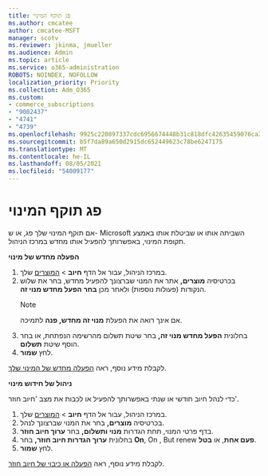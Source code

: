 ```yaml
---
title: פג תוקף המינוי
ms.author: cmcatee
author: cmcatee-MSFT
manager: scotv
ms.reviewer: jkinma, jmueller
ms.audience: Admin
ms.topic: article
ms.service: o365-administration
ROBOTS: NOINDEX, NOFOLLOW
localization_priority: Priority
ms.collection: Adm_O365
ms.custom:
- commerce_subscriptions
- "9002437"
- "4741"
- "4739"
ms.openlocfilehash: 9925c220897337cdc6956674448b31c818dfc42635459076ca29806f565b3050
ms.sourcegitcommit: b5f7da89a650d2915dc652449623c78be6247175
ms.translationtype: MT
ms.contentlocale: he-IL
ms.lasthandoff: 08/05/2021
ms.locfileid: "54009177"
---
```

# <a name="subscription-expired"></a>פג תוקף המינוי

אם תוקף המינוי שלך פג, או ש- Microsoft השביתה אותו או שביטלת אותו באמצע תקופת המינוי, באפשרותך להפעיל אותו מחדש במרכז הניהול.

**הפעלה מחדש של מינוי**

1. במרכז הניהול, עבור אל הדף **חיוב**  >  [המוצרים](https://go.microsoft.com/fwlink/p/?linkid=842054) שלך.
2. בכרטיסיה **מוצרים,** אתר את המנוי שברצונך להפעיל מחדש, בחר את שלוש הנקודות (פעולות נוספות) ולאחר מכן **בחר הפעל מחדש מנוי זה**.
    > [!NOTE]
    > אם אינך רואה את הפעלת **מנוי זה מחדש, פנה** לתמיכה.
3. בחלונית **הפעל מחדש מנוי זה,** בחר שיטת תשלום מהרשימה הנפתחת, או בחר הוסף שיטת **תשלום**.
4. לחץ **שמור**.

לקבלת מידע נוסף, ראה [הפעלה מחדש של המינוי שלך](/microsoft-365/commerce/subscriptions/reactivate-your-subscription).

**ניהול של חידוש מינוי**

כדי לנהל חיוב חודשי או שנתי באפשרותך להפעיל או לכבות את מצב 'חיוב חוזר'.

1. במרכז הניהול, עבור אל הדף **חיוב**  >  [המוצרים](https://go.microsoft.com/fwlink/p/?linkid=842054) שלך.
2. בכרטיסיה **מוצרים,** בחר את המנוי שברצונך לנהל.
3. בדף פרטי המנוי, תחת הגדרות **מנוי ותשלום,** בחר **ערוך חיוב חוזר**.
4. בחלונית **ערוך הגדרות חיוב חוזר,** בחר **On**, On , But renew **פעם אחת**, או **בטל**.
5. לחץ **שמור**.

לקבלת מידע נוסף, ראה [הפעלה או כיבוי של חיוב חוזר](/microsoft-365/commerce/subscriptions/renew-your-subscription#turn-recurring-billing-off-or-on).